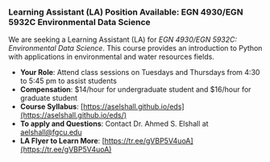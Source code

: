 ### Learning Assistant (LA) Position Available: EGN 4930/EGN 5932C Environmental Data Science

We are seeking a Learning Assistant (LA) for *EGN 4930/EGN 5932C: Environmental Data Science*. This course provides an introduction to Python with applications in environmental and water resources fields.  

- **Your Role**: Attend class sessions on Tuesdays and Thursdays from 4:30 to 5:45 pm to assist students
- **Compensation**: $14/hour for undergraduate student and $16/hour for graduate student
- **Course Syllabus**: [https://aselshall.github.io/eds](https://aselshall.github.io/eds/)
- **To apply and Questions**: Contact Dr. Ahmed S. Elshall at [aelshall@fgcu.edu](mailto:aelshall@fgcu.edu)
- **LA Flyer to Learn More**: [https://tr.ee/gVBP5V4uoA](https://tr.ee/gVBP5V4uoA)
